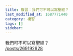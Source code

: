 ```yaml
---
title: 複習：我們可不可以寫聖經？
last_modified_at: 1687771440
category: 複習
tags: []
sidebar: 
---
```


 <p>我們可不可以寫聖經？<br>
<a href="/posts/269192928" target="_blank">/posts/269192928</a></p>

<p>&nbsp;</p>
